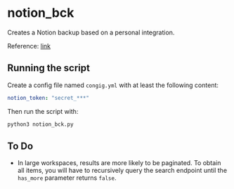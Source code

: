 # notion_bck

Creates a Notion backup based on a personal integration.

Reference: [link](https://notionbackups.com/blog/automated-notion-backup-api)

## Running the script

Create a config file named `congig.yml` with at least the following content:

```yaml
notion_token: "secret_***"
```

Then run the script with:

```bash
python3 notion_bck.py
```

## To Do

- In large workspaces, results are more likely to be paginated. To obtain all items, you will have to recursively query the search endpoint until the `has_more` parameter returns `false`.
